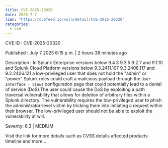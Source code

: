 ```yaml
--- 
title: CVE-2025-20320
date: 2025-7-7
lien: "https://cvefeed.io/vuln/detail/CVE-2025-20320"
categories:
  - cve
---
```


CVE ID : CVE-2025-20320

Published :  July 7
2025
6:15 p.m. | 2 hours
38 minutes ago

Description : In Splunk Enterprise versions below 9.4.3
9.3.5
9.2.7 and 9.1.10
and Splunk Cloud Platform versions below 9.3.2411.107
9.3.2408.117
and 9.2.2406.121
a low-privileged user that does not hold the "admin" or "power" Splunk roles could craft a malicious payload through the `User Interface - Views` configuration page that could potentially lead to a denial of service (DoS).The user could cause the DoS by exploiting a path traversal vulnerability that allows for deletion of arbitrary files within a Splunk directory. The vulnerability requires the low-privileged user to phish the administrator-level victim by tricking them into initiating a request within their browser. The low-privileged user should not be able to exploit the vulnerability at will.

Severity: 6.3 | MEDIUM

Visit the link for more details
such as CVSS details
affected products
timeline
and more...
